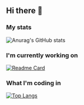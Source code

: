 ## Hi there 👋

### My stats

![Anurag's GitHub stats](https://github-readme-stats.vercel.app/api?username=Lyaaaaaaaaaaaaaaa&count_private=true&show_icons=true&theme=midnight-purple)

### I'm currently working on

[![Readme Card](https://github-readme-stats.vercel.app/api/pin/?username=LyaaaaaGames&repo=AIdventure_Server&theme=midnight-purple)](https://github.com/anuraghazra/github-readme-stats)


### What I'm coding in

[![Top Langs](https://github-readme-stats.vercel.app/api/top-langs/?username=Lyaaaaaaaaaaaaaaa&theme=midnight-purple)](https://github.com/anuraghazra/github-readme-stats)


<!--
**Lyaaaaaaaaaaaaaaa/Lyaaaaaaaaaaaaaaa** is a ✨ _special_ ✨ repository because its `README.md` (this file) appears on your GitHub profile.

Here are some ideas to get you started:

- 🔭 I’m currently working on ...
- 🌱 I’m currently learning ...
- 👯 I’m looking to collaborate on ...
- 🤔 I’m looking for help with ...
- 💬 Ask me about ...
- 📫 How to reach me: ...
- 😄 Pronouns: ...
- ⚡ Fun fact: ...
-->
